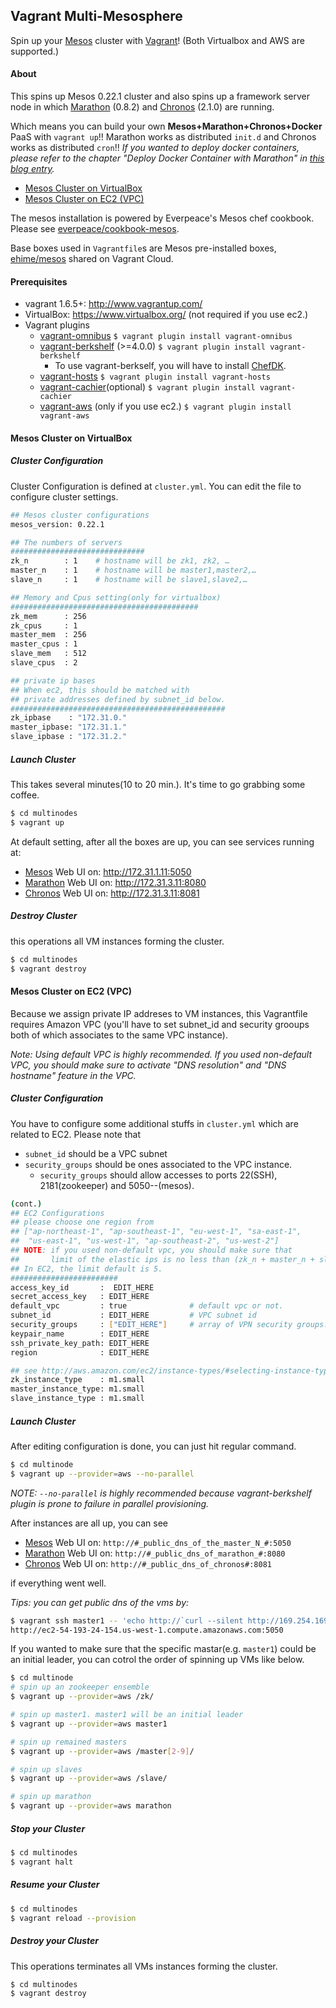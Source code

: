 ## Vagrant Multi-Mesosphere

Spin up your [Mesos](http://mesos.apache.org) cluster with [Vagrant](http://www.vagrantup.com)! (Both Virtualbox and AWS are supported.)

#### About

This spins up Mesos 0.22.1 cluster and also spins up a framework server node in which [Marathon](https://github.com/mesosphere/marathon) (0.8.2) and [Chronos](http://github.com/mesos/chronos) (2.1.0) are running.

Which means you can build your own __Mesos+Marathon+Chronos+Docker__ PaaS with `vagrant up`!!  Marathon works as distributed `init.d` and Chronos works as distributed `cron`!!  _If you wanted to deploy docker containers, please refer to the chapter "Deploy Docker Container with Marathon" in [this blog entry](http://frankhinek.com/deploy-docker-containers-on-mesos-0-20/)._

* [Mesos Cluster on VirtualBox](#clvb)
* [Mesos Cluster on EC2 (VPC)](#clec2)


The mesos installation is powered by Everpeace's Mesos chef cookbook.  Please see [everpeace/cookbook-mesos](http://github.com/everpeace/cookbook-mesos).

Base boxes used in `Vagrantfile`s are Mesos pre-installed boxes,
[ehime/mesos](https://vagrantcloud.com/ehime/boxes/mesos) shared on Vagrant Cloud.


#### Prerequisites

* vagrant 1.6.5+: <http://www.vagrantup.com/>
* VirtualBox: <https://www.virtualbox.org/> (not required if you use ec2.)
* Vagrant plugins
    * [vagrant-omnibus](https://github.com/schisamo/vagrant-omnibus)
          `$ vagrant plugin install vagrant-omnibus`
    * [vagrant-berkshelf](https://github.com/berkshelf/vagrant-berkshelf) (>=4.0.0)
          `$ vagrant plugin install vagrant-berkshelf`
		* To use vagrant-berkself, you will have to install [ChefDK](https://downloads.chef.io/chef-dk/).
    * [vagrant-hosts](https://github.com/adrienthebo/vagrant-hosts)
          `$ vagrant plugin install vagrant-hosts`
    * [vagrant-cachier](https://github.com/fgrehm/vagrant-cachier)(optional)
          `$ vagrant plugin install vagrant-cachier`
    * [vagrant-aws](https://github.com/mitchellh/vagrant-aws) (only if you use ec2.)
    	   `$ vagrant plugin install vagrant-aws`

<a name="clvb"></a>
#### Mesos Cluster on VirtualBox

##### Cluster Configuration
Cluster Configuration is defined at  `cluster.yml`.  You can edit the file to configure cluster settings.

```bash
## Mesos cluster configurations
mesos_version: 0.22.1

## The numbers of servers
##############################
zk_n        : 1    # hostname will be zk1, zk2, …
master_n    : 1    # hostname will be master1,master2,…
slave_n     : 1    # hostname will be slave1,slave2,…

## Memory and Cpus setting(only for virtualbox)
##########################################
zk_mem      : 256
zk_cpus     : 1
master_mem  : 256
master_cpus : 1
slave_mem   : 512
slave_cpus  : 2

## private ip bases
## When ec2, this should be matched with
## private addresses defined by subnet_id below.
################################################
zk_ipbase    : "172.31.0."
master_ipbase: "172.31.1."
slave_ipbase : "172.31.2."
```


##### Launch Cluster
This takes several minutes(10 to 20 min.).  It's time to go grabbing some coffee.

```bash
$ cd multinodes
$ vagrant up
```

At default setting, after all the boxes are up, you can see services running at:

* [Mesos](https://github.com/apache/mesos) Web UI on: <http://172.31.1.11:5050>
* [Marathon](https://github.com/mesosphere/marathon) Web UI on: <http://172.31.3.11:8080>
* [Chronos](https://github.com/mesos/chronos) Web UI on: <http://172.31.3.11:8081>

##### Destroy Cluster
this operations all VM instances forming the cluster.

```bash
$ cd multinodes
$ vagrant destroy
```

<a name="clec2"></a>
#### Mesos Cluster on EC2 (VPC)

Because we assign private IP addreses to VM instances, this Vagrantfile requires Amazon VPC (you'll have to set subnet_id and security grooups both of which associates to the same VPC instance).

_Note: Using default VPC is highly recommended.  If you used non-default VPC, you should make sure to activate "DNS resolution" and "DNS hostname" feature in the VPC._

##### Cluster Configuration
You have to configure some additional stuffs in `cluster.yml` which are related to EC2.  Please note that

* `subnet_id` should be a VPC subnet
* `security_groups` should be ones associated to the VPC instance.
	* `security_groups` should allow accesses to ports 22(SSH), 2181(zookeeper) and 5050--(mesos).

```bash
(cont.)
## EC2 Configurations
## please choose one region from
## ["ap-northeast-1", "ap-southeast-1", "eu-west-1", "sa-east-1",
##  "us-east-1", "us-west-1", "ap-southeast-2", "us-west-2"]
## NOTE: if you used non-default vpc, you should make sure that
##       limit of the elastic ips is no less than (zk_n + master_n + slave_n).
## In EC2, the limit default is 5.
########################
access_key_id       :  EDIT_HERE
secret_access_key   : EDIT_HERE
default_vpc         : true              # default vpc or not.
subnet_id           : EDIT_HERE         # VPC subnet id
security_groups     : ["EDIT_HERE"]     # array of VPN security groups. e.g. ['sg*** ']
keypair_name        : EDIT_HERE
ssh_private_key_path: EDIT_HERE
region              : EDIT_HERE

## see http://aws.amazon.com/ec2/instance-types/#selecting-instance-types
zk_instance_type    : m1.small
master_instance_type: m1.small
slave_instance_type : m1.small
```

##### Launch Cluster
After editing configuration is done, you can just hit regular command.

```bash
$ cd multinode
$ vagrant up --provider=aws --no-parallel
```

_NOTE: `--no-parallel` is highly recommended because vagrant-berkshelf plugin is prone to failure in parallel provisioning._

After instances are all up, you can see

* [Mesos](https://github.com/apache/mesos) Web UI on: `http://#_public_dns_of_the_master_N_#:5050`
* [Marathon](https://github.com/mesosphere/marathon) Web UI on: `http://#_public_dns_of_marathon_#:8080`
* [Chronos](https://github.com/mesos/chronos) Web UI on: `http://#_public_dns_of_chronos#:8081`

if everything went well.

_Tips: you can get public dns of the vms by:_

```bash
$ vagrant ssh master1 -- 'echo http://`curl --silent http://169.254.169.254/latest/meta-data/public-hostname`:5050'
http://ec2-54-193-24-154.us-west-1.compute.amazonaws.com:5050
```

If you wanted to make sure that the specific mastar(e.g. `master1`) could be an initial leader, you can cotrol the order of spinning up VMs like below.

```bash
$ cd multinode
# spin up an zookeeper ensemble
$ vagrant up --provider=aws /zk/

# spin up master1. master1 will be an initial leader
$ vagrant up --provider=aws master1

# spin up remained masters
$ vagrant up --provider=aws /master[2-9]/

# spin up slaves
$ vagrant up --provider=aws /slave/

# spin up marathon
$ vagrant up --provider=aws marathon
```

##### Stop your Cluster
```bash
$ cd multinodes
$ vagrant halt
```

##### Resume your Cluster
```bash
$ cd multinodes
$ vagrant reload --provision
```

##### Destroy your Cluster
This operations terminates all VMs instances forming the cluster.

```bash
$ cd multinodes
$ vagrant destroy
```
